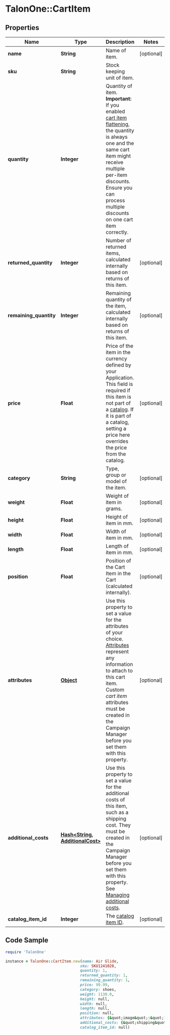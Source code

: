 # TalonOne::CartItem

## Properties

Name | Type | Description | Notes
------------ | ------------- | ------------- | -------------
**name** | **String** | Name of item. | [optional] 
**sku** | **String** | Stock keeping unit of item. | 
**quantity** | **Integer** | Quantity of item. **Important:** If you enabled [cart item flattening](https://docs.talon.one/docs/product/campaigns/campaign-evaluation#flattening), the quantity is always one and the same cart item might receive multiple per-item discounts. Ensure you can process multiple discounts on one cart item correctly.  | 
**returned_quantity** | **Integer** | Number of returned items, calculated internally based on returns of this item. | [optional] 
**remaining_quantity** | **Integer** | Remaining quantity of the item, calculated internally based on returns of this item. | [optional] 
**price** | **Float** | Price of the item in the currency defined by your Application. This field is required if this item is not part of a [catalog](https://docs.talon.one/docs/product/account/dev-tools/managing-cart-item-catalogs). If it is part of a catalog, setting a price here overrides the price from the catalog.  | [optional] 
**category** | **String** | Type, group or model of the item. | [optional] 
**weight** | **Float** | Weight of item in grams. | [optional] 
**height** | **Float** | Height of item in mm. | [optional] 
**width** | **Float** | Width of item in mm. | [optional] 
**length** | **Float** | Length of item in mm. | [optional] 
**position** | **Float** | Position of the Cart Item in the Cart (calculated internally). | [optional] 
**attributes** | [**Object**](.md) | Use this property to set a value for the attributes of your choice. [Attributes](https://docs.talon.one/docs/dev/concepts/attributes) represent any information to attach to this cart item.  Custom _cart item_ attributes must be created in the Campaign Manager before you set them with this property.  | [optional] 
**additional_costs** | [**Hash&lt;String, AdditionalCost&gt;**](AdditionalCost.md) | Use this property to set a value for the additional costs of this item, such as a shipping cost. They must be created in the Campaign Manager before you set them with this property. See [Managing additional costs](https://docs.talon.one/docs/product/account/dev-tools/managing-additional-costs).  | [optional] 
**catalog_item_id** | **Integer** | The [catalog item ID](https://docs.talon.one/docs/product/account/dev-tools/managing-cart-item-catalogs/#synchronizing-cart-item-catalogs). | [optional] 

## Code Sample

```ruby
require 'TalonOne'

instance = TalonOne::CartItem.new(name: Air Glide,
                                 sku: SKU1241028,
                                 quantity: 1,
                                 returned_quantity: 1,
                                 remaining_quantity: 1,
                                 price: 99.99,
                                 category: shoes,
                                 weight: 1130.0,
                                 height: null,
                                 width: null,
                                 length: null,
                                 position: null,
                                 attributes: {&quot;image&quot;:&quot;11.jpeg&quot;,&quot;material&quot;:&quot;leather&quot;},
                                 additional_costs: {&quot;shipping&quot;:{&quot;price&quot;:9}},
                                 catalog_item_id: null)
```


